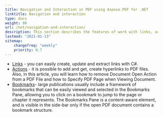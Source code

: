 ```yaml
---
title: Navigation and Interaction in PDF using Aspose.PDF for .NET
linktitle: Navigation and interaction
type: docs
weight: 90
url: /net/navigation-and-interaction/
description: This section describes the features of work with links, actions and bookmarks.
lastmod: "2021-01-13"
sitemap:
    changefreq: "weekly"
    priority: 0.7
---
```


- [Links](/pdf/net/links/) - you can easily create, update and extract links with C#. 
- [Actions](/pdf/net/actions/) - it is possible to add and get, create  hyperlinks to PDF files. Also, in this article, you will learn how to remove Document Open Action from a PDF File and how to Specify PDF Page when Viewing Document.
- [Bookmarks](/pdf/net/bookmarks/)- large publications usually include a framework of bookmarks that can be easily viewed and selected in the Bookmarks Pane, allowing you to click on a bookmark to jump to the page or chapter it represents. The Bookmarks Pane is a content-aware element, and is visible in the side-bar only if the open PDF document contains a bookmark structure.
